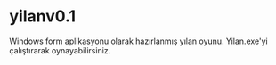 # yilanv0.1
Windows form aplikasyonu olarak hazırlanmış yılan oyunu. Yilan.exe'yi çalıştırarak oynayabilirsiniz.
